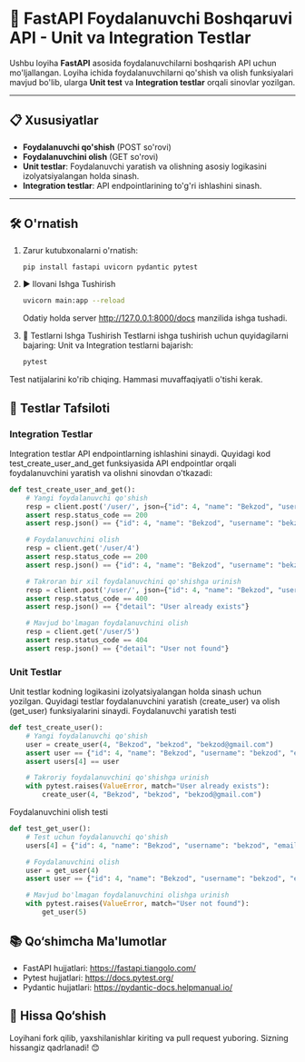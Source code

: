 # 🚀 FastAPI Foydalanuvchi Boshqaruvi API - Unit va Integration Testlar

Ushbu loyiha **FastAPI** asosida foydalanuvchilarni boshqarish API uchun mo'ljallangan. Loyiha ichida foydalanuvchilarni qo'shish va olish funksiyalari mavjud bo'lib, ularga **Unit test** va **Integration testlar** orqali sinovlar yozilgan.

---

## 📋 Xususiyatlar

- **Foydalanuvchi qo'shish** (POST so'rovi)
- **Foydalanuvchini olish** (GET so'rovi)
- **Unit testlar**: Foydalanuvchi yaratish va olishning asosiy logikasini izolyatsiyalangan holda sinash.
- **Integration testlar**: API endpointlarining to'g'ri ishlashini sinash.

---

## 🛠 O'rnatish

1. Zarur kutubxonalarni o'rnatish:
   ```bash
   pip install fastapi uvicorn pydantic pytest
   ```
2. ▶️ Ilovani Ishga Tushirish
   ```bash
   uvicorn main:app --reload
   ```
   Odatiy holda server http://127.0.0.1:8000/docs manzilida ishga tushadi.

3. 🔧 Testlarni Ishga Tushirish
   Testlarni ishga tushirish uchun quyidagilarni bajaring:
   Unit va Integration testlarni bajarish:
   ```bash
   pytest
   ```
Test natijalarini ko'rib chiqing. Hammasi muvaffaqiyatli o'tishi kerak.

## 🧪 Testlar Tafsiloti

### Integration Testlar
Integration testlar API endpointlarning ishlashini sinaydi. Quyidagi kod test_create_user_and_get funksiyasida API endpointlar orqali foydalanuvchini yaratish va olishni sinovdan o'tkazadi:
```python
def test_create_user_and_get():
    # Yangi foydalanuvchi qo'shish
    resp = client.post('/user/', json={"id": 4, "name": "Bekzod", "username": "bekzod", "email": "bekzod@gmail.com"})
    assert resp.status_code == 200
    assert resp.json() == {"id": 4, "name": "Bekzod", "username": "bekzod", "email": "bekzod@gmail.com"}

    # Foydalanuvchini olish
    resp = client.get('/user/4')
    assert resp.status_code == 200
    assert resp.json() == {"id": 4, "name": "Bekzod", "username": "bekzod", "email": "bekzod@gmail.com"}

    # Takroran bir xil foydalanuvchini qo'shishga urinish
    resp = client.post('/user/', json={"id": 4, "name": "Bekzod", "username": "bekzod", "email": "bekzod@gmail.com"})
    assert resp.status_code == 400
    assert resp.json() == {"detail": "User already exists"}

    # Mavjud bo'lmagan foydalanuvchini olish
    resp = client.get('/user/5')
    assert resp.status_code == 404
    assert resp.json() == {"detail": "User not found"}
```
### Unit Testlar
Unit testlar kodning logikasini izolyatsiyalangan holda sinash uchun yozilgan. Quyidagi testlar foydalanuvchini yaratish (create_user) va olish (get_user) funksiyalarini sinaydi.
Foydalanuvchi yaratish testi
```python
def test_create_user():
    # Yangi foydalanuvchi qo'shish
    user = create_user(4, "Bekzod", "bekzod", "bekzod@gmail.com")
    assert user == {"id": 4, "name": "Bekzod", "username": "bekzod", "email": "bekzod@gmail.com"}
    assert users[4] == user

    # Takroriy foydalanuvchini qo'shishga urinish
    with pytest.raises(ValueError, match="User already exists"):
        create_user(4, "Bekzod", "bekzod", "bekzod@gmail.com")
```
Foydalanuvchini olish testi
```python
def test_get_user():
    # Test uchun foydalanuvchi qo'shish
    users[4] = {"id": 4, "name": "Bekzod", "username": "bekzod", "email": "bekzod@gmail.com"}

    # Foydalanuvchini olish
    user = get_user(4)
    assert user == {"id": 4, "name": "Bekzod", "username": "bekzod", "email": "bekzod@gmail.com"}

    # Mavjud bo'lmagan foydalanuvchini olishga urinish
    with pytest.raises(ValueError, match="User not found"):
        get_user(5)
```
## 📚 Qo‘shimcha Ma'lumotlar
- FastAPI hujjatlari: https://fastapi.tiangolo.com/
- Pytest hujjatlari: https://docs.pytest.org/
- Pydantic hujjatlari: https://pydantic-docs.helpmanual.io/

## 🌟 Hissa Qo‘shish
Loyihani fork qilib, yaxshilanishlar kiriting va pull request yuboring. Sizning hissangiz qadrlanadi! 😊



